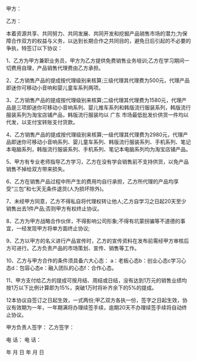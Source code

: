 
 


甲方：


乙方：


本着资源共享、共同努力、共同发展、共同开发和挖掘产品销售市场的潜力;为保障合作双方的权益与义务，以达到长期合作之共同目的，避免日后引起的不必要的争执，特签订以下协议：


1、乙方为甲方兼职业务员，甲方为乙方提供免费销售业务培训;乙方在学习期间一切费用自理，产品销售代理费由乙方承担。


2、乙方销售产品的提成按代理级别来核算;三级代理其代理费为500元，代理产品即迷你可移动小音响和婴儿童车系列两项。


3、乙方销售产品的提成按代理级别来核算;二级代理其代理费为1580元，代理产品是三项即迷你可移动小音响系列、婴儿推车系列和韩版流行服装系列，韩版流行服装系列为淘宝店铺产品，韩版流行服装均以
广东
市场最低批发价供货一件均以代发，以支付宝转账支付货款。


4、乙方销售产品的提成按代理级别来核算;一级代理其代理费为2980元，代理产品即迷你可移动小音响系列、婴儿童车系列、韩版流行服装系列、手机系列、笔记本电脑系列，韩版流行服装系列、手机系列、笔记本电脑系列均为淘宝店铺产品。


5、甲方有专业老师指导乙方学习，乙方在没有学会销售前不支持供货，以免产品销售不掉给双方带来损失。


6、乙方在销售产品过程中所产生的费用均自行承担，乙方所代理的产品均享受“三包”和七天无条件退货(人为损坏除外)。


7、未经甲方同意，乙方不得私自将代理权转让他人;乙方自学习之日起20天至少销售出去1件产品;否则甲方有权终止协议。


8、乙方为甲方战略合作伙伴，不得影响公司形象;不得有坑蒙拐骗等不道德的事宜，一经发现甲方将单方面终止协议;


9、乙方以甲方的名义进行产品宣传时，乙方的宣传资料在发布前需经甲方审核后方可进行。乙方负责产品的市场策划、宣传、销售等工作。


10、乙方与甲方合作的条件须具备六大心态： a：老板心态b：创业心态c学习心态d：包容心态e：融入团队的心态f：合作心态。


11、甲方支付给乙方的提成可按月结、周结或日结，没有达到1万元的销售业绩均按1万以下比例计算即为15%，突破1万时将补齐余下的5%的提成。


12本协议自签订之日起生效，一式两份;甲乙双方各执一份，签字之日起生效，协议有效期为一年，一年期满将办理续签手续，逾期20天不办理续签手续将自动终止协议。


甲方负责人签字： 乙方签字：


电 话： 电 话：


年 月 日 年 月 日
 


 

 
 
 
 
 
  


  
 

  


  


  
 
 
 
 

